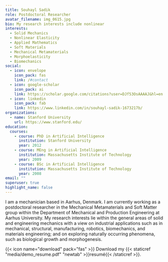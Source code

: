 ```yaml
---
title: Souhayl Sadik
role: Postdoctoral Researcher
avatar_filename: img_0615.jpg
bio: My research interests include nonlinear
interests:
  - Solid Mechanics
  - Nonlinear Elasticity
  - Applied Mathematics
  - Soft Materials
  - Mechanical Metamaterials
  - Morphoelasticity
  - Biomechanics
social:
  - icon: envelope
    icon_pack: fas
    link: /#contact
  - icon: google-scholar
    icon_pack: ai
    link: https://scholar.google.com/citations?user=DJf53OsAAAAJ&hl=en
  - icon: linkedin
    icon_pack: fab
    link: https://www.linkedin.com/in/souhayl-sadik-1673217b/
organizations:
  - name: Stanford University
    url: https://www.stanford.edu/
education:
  courses:
    - course: PhD in Artificial Intelligence
      institution: Stanford University
      year: 2012
    - course: MEng in Artificial Intelligence
      institution: Massachusetts Institute of Technology
      year: 2009
    - course: BSc in Artificial Intelligence
      institution: Massachusetts Institute of Technology
      year: 2008
email: ""
superuser: true
highlight_name: false
---
```

I am a mechanician based in Aarhus, Denmark. I am currently working as a postdoctoral researcher in the Mechanical Metamaterials and Soft Matter group within the Department of Mechanical and Production Engineering at Aarhus University. My research interests lie within the general areas of solid and engineering mechanics with a view on industrial applications such as in mechanical, structural, manufacturing, robotics, biomechanics, and materials engineering; and on exploring naturally occurring phenomena, such as biological growth and morphogenesis.

{{< icon name="download" pack="fas" >}} Download my {{< staticref "media/demo_resume.pdf" "newtab" >}}resumé{{< /staticref >}}.